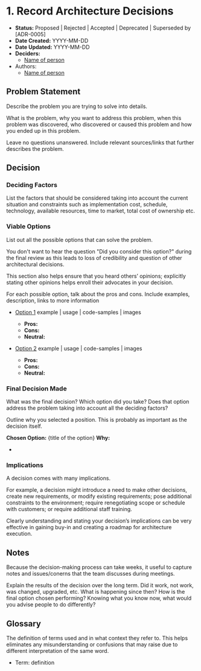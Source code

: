 # 1. Record Architecture Decisions

- **Status:** Proposed | Rejected | Accepted | Deprecated | Superseded by \[ADR-0005\]
- **Date Created:** YYYY-MM-DD
- **Date Updated:** YYYY-MM-DD
- **Deciders:**
  - [Name of person](url)
- Authors:
  - [Name of person](url)

## Problem Statement

Describe the problem you are trying to solve into details.

What is the problem, why you want to address this problem, when this problem was discovered, who discovered or caused this problem and how you ended up in this problem.

Leave no questions unanswered. Include relevant sources/links that further describes the problem.

## Decision

### Deciding Factors

List the factors that should be considered taking into account the current situation and constraints such as implementation cost, schedule, technology, available resources, time to market, total cost of ownership etc.

### Viable Options

List out all the possible options that can solve the problem.

You don't want to hear the question "Did you consider this option?" during the final review as this leads to loss of credibility and question of other architectural decisions.

This section also helps ensure that you heard others’ opinions; explicitly stating other opinions helps enroll their advocates in your decision.

For each possible option, talk about the pros and cons. Include examples, description, links to more information

- [Option 1](<>)
  example | usage | code-samples | images

  - **Pros:**
  - **Cons:**
  - **Neutral:**

- [Option 2](<>)
  example | usage | code-samples | images

  - **Pros:**
  - **Cons:**
  - **Neutral:**

### Final Decision Made

What was the final decision?
Which option did you take?
Does that option address the problem taking into account all the deciding factors?

Outline why you selected a position. This is probably as important as the decision itself.

**Chosen Option:** {title of the option}
**Why:**

-

### Implications

A decision comes with many implications.

For example, a decision might introduce a need to make other decisions, create new requirements, or modify existing requirements; pose additional constraints to the environment; require renegotiating scope or schedule with customers; or require additional staff training.

Clearly understanding and stating your decision’s implications can be very effective in gaining buy-in and creating a roadmap for architecture execution.

## Notes

Because the decision-making process can take weeks, it useful to capture notes and issues/conerns that the team discusses during meetings.

Explain the results of the decision over the long term.
Did it work, not work, was changed, upgraded, etc.
What is happening since then?
How is the final option chosen performing?
Knowing what you know now, what would you advise people to do differently?

## Glossary

The definition of terms used and in what context they refer to. This helps eliminates any misunderstanding or confusions that may raise due to different interpretation of the same word.

- Term: definition

